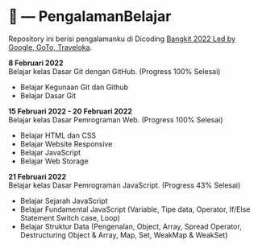 # :hugs: — PengalamanBelajar
Repository ini berisi pengalamanku di Dicoding [Bangkit 2022 Led by Google, GoTo, Traveloka](https://grow.google/intl/id_id/bangkit/).

**8 Februari 2022** <br>
Belajar kelas Dasar Git dengan GitHub. (Progress 100% Selesai)
  - Belajar Kegunaan Git dan Github
  - Belajar Dasar Git

**15 Februari 2022 - 20 Februari 2022** <br>
Belajar kelas Dasar Pemrograman Web. (Progress 100% Selesai)
  - Belajar HTML dan CSS
  - Belajar Website Responsive
  - Belajar JavaScript
  - Belajar Web Storage

**21 Februari 2022** <br>
Belajar kelas Dasar Pemrograman JavaScript. (Progress 43% Selesai)
  - Belajar Sejarah JavaScript
  - Belajar Fundamental JavaScript (Variable, Tipe data, Operator, If/Else Statement Switch case, Loop)
  - Belajar Struktur Data (Pengenalan, Object, Array, Spread Operator, Destructuring Object & Array, Map, Set, WeakMap & WeakSet)
